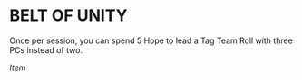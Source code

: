 ﻿---
tags:
  - Item
name: 'BELT OF UNITY'
description: 'Once per session, you can spend 5 Hope to lead a Tag Team Roll with three PCs instead of two.'
---

# BELT OF UNITY

Once per session, you can spend 5 Hope to lead a Tag Team Roll with three PCs instead of two.

*Item*
